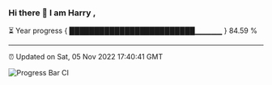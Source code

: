 ### Hi there 👋 I am Harry , 

⏳ Year progress { █████████████████████████▁▁▁▁▁ } 84.59 %

---

⏰ Updated on Sat, 05 Nov 2022 17:40:41 GMT

![Progress Bar CI](https://github.com/duykhang68/duykhang68/workflows/Progress%20Bar%20CI/badge.svg)
